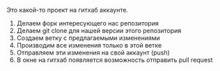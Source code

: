 Это какой-то проект на гитхаб аккаунте.


1. Делаем форк интересующего нас репозитория
2. Делаем git clone для нашей версии этого репозитория
3. Создаем ветку с предлагаемыми изменениями
4. Производим все изменения только в этой ветке
5. Отправляем эти изменения на свой аккаунт (push)
6. В окне на гитхаб появляется возможность отправить pull request